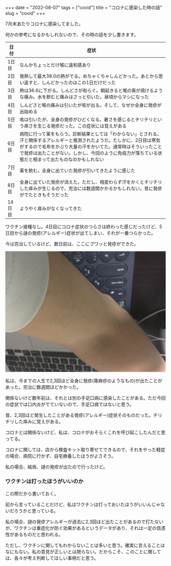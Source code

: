 +++
date = "2022-08-07"
tags = ["covid"]
title = "コロナに感染した時の話"
slug = "covid"
+++

7月末あたりコロナに感染してました。

何かの参考になるかもしれないので、その時の話を少し書きます。

|日付|症状|
|---|---|
|1日目|なんかちょっとだけ喉に違和感あり|
|2日目|発熱して最大38.0の熱がでる。めちゃくちゃしんどかった。あとから思い返すと、しんどかったのはこの1日だけだった|
|3日目|熱は36.6に下がる。しんどさが和らぐ。朝起きると喉の奥が焼けるような痛み。水を飲むと痛みはさっと引いた。昼頃からマシになった|
|4日目|しんどさと喉の痛みは引いたが咳が出る。そして、なぜか全身に発疹が出始める|
|5日目|咳は引いたが、全身の発疹がひどくなる。暑さを感じるとチリチリという痒さを生じる発疹だった。この症状には覚えがある|
|6日目|病院に行って薬をもらう。診断結果としては「わからない」とされる。汗と関係するアレルギーと推測されたようだ。たしかに、2日目は寒気がするので毛布をかぶり大量の汗をかいてた。通常時はそういったことで発疹は出たことがない。しかし、今回のように免疫力が落ちている状態だと相まって出たものなのかもしれない|
|7日目|薬を飲む。全身に出ていた発疹が引いてきたように感じた|
|8日目|全身に出ていた発疹が消えた。ただし、相変わらず汗をかくとチリチリした痒みが生じるので、完治には数週間かかるかもしれない。昔に発疹がでたときもそうだった|
|14日目|ようやく痒みがなくなってきた|

ワクチン接種なし。4日目にコロナ症状のつらさは終わった感じだったけど、5日目から謎の発疹(アレルギー)症状が出てしまい、それが一番つらかった。

今は完治しているけど、数日前は、ここにブワッと発疹ができた。

![](https://raw.githubusercontent.com/syui/img/master/other/covid_20220801_0001.jpg)

私は、今までの人生で2,3回ほど全身に発疹(蕁麻疹のようなもの)が出たことがあった。完治に数週間ほどかかった。

関係ないけど数年前は、それとは別の手足口病に感染したことがある。ただ今回の症状では口内炎がでていないので、手足口病ではないと思う。

昔、2,3回ほど発生したことがある発疹(アレルギー)症状そのものだった。チリチリした痒みに覚えがある。

コロナとは関係ないけど、私は、コロナがおそらくこれを呼び起こしたんだと思ってる。

コロナに関しては、店から検査キット取り寄せてできるので、それをやった軽症の場合、病院に行かず、自宅療養したほうがよさそう。

私の場合、結局、謎の発疹が出たので行ったけど。

### ワクチンは打ったほうがいいのか

この際だから書いておく。

前から言っていることだけど、私はワクチンは打っておいたほうがいいんじゃないだろうかと思っている。

私の場合、謎の発疹アレルギーが過去に2,3回ほど出たことがあるので打たないが、ワクチンは重症化が防ぐ効果があるというデータがあり、それは一定の信憑性があるものだと思われる。

ただし、ワクチンに関してもわからないことは多いと思う。確実に言えることはなにもない。私の意見が正しいとは限らない。だからこそ、このことに関しては、各々が考え判断してほしい事柄だと思う。


